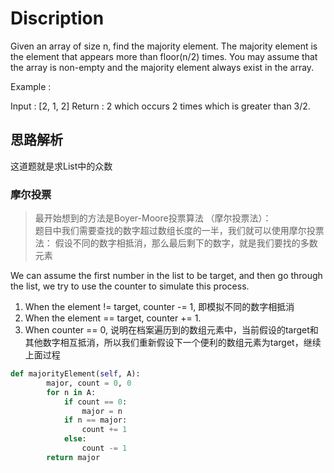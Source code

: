 # Discription
Given an array of size n, find the majority element. The majority element is the element that appears more than floor(n/2) times.
You may assume that the array is non-empty and the majority element always exist in the array.

Example :

Input : [2, 1, 2]
Return  : 2 which occurs 2 times which is greater than 3/2.

## 思路解析
这道题就是求List中的众数

### 摩尔投票
> 最开始想到的方法是Boyer-Moore投票算法 （摩尔投票法）：  
> 题目中我们需要查找的数字超过数组长度的一半，我们就可以使用摩尔投票法： 假设不同的数字相抵消，那么最后剩下的数字，就是我们要找的多数元素

We can assume the first number in the list to be target, and then go through the list, we try to use the counter to simulate this process.  
1. When the element != target, counter -= 1, 即模拟不同的数字相抵消  
2. When the element  == target, counter += 1. 
3. When counter == 0, 说明在档案遍历到的数组元素中，当前假设的target和其他数字相互抵消，所以我们重新假设下一个便利的数组元素为target，继续上面过程

```python
def majorityElement(self, A):
        major, count = 0, 0
        for n in A:
            if count == 0:
                major = n
            if n == major:
                count += 1
            else:
                count -= 1
        return major
```

